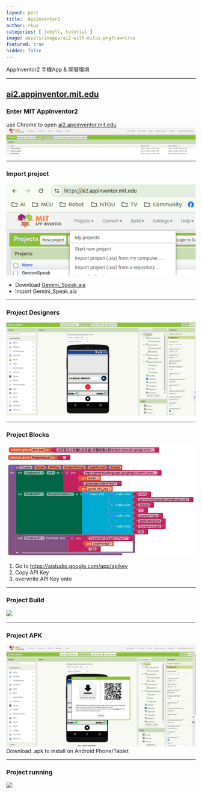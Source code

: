 ```yaml
---
layout: post
title:  AppInventor2
author: rkuo
categories: [ Jekyll, tutorial ]
image: assets/images/ai2-with-mitai.png?raw=true
featured: true
hidden: false
---
```


AppInventor2 手機App & 開發環境

---
## [ai2.appinventor.mit.edu](https://ai2.appinventor.mit.edu/)

### Enter MIT AppInventor2
use Chrome to open [ai2.appinventor.mit.edu](https://ai2.appinventor.mit.edu/)
![](https://github.com/rkuo2000/GenAI-projects/blob/master/assets/images/ai2_appinventor.png?raw=true)

---
### Import project
![](https://github.com/rkuo2000/GenAI-projects/blob/master/assets/images/ai2_import_project.png?raw=true)

* Download [Gemini_Speak.aia](https://github.com/rkuo2000/GenAI/blob/main/Gemini_Speak.aia)<br>
* Import Gemini_Speak.aia<br>

---
### Project Designers
![](https://github.com/rkuo2000/GenAI-projects/blob/master/assets/images/ai2_Gemini_Speak.png?raw=true)<br>

---
### Project Blocks
![](https://github.com/rkuo2000/GenAI-projects/blob/master/assets/images/ai2_Gemini_Speak_Blocks_starting.png?raw=true)<br>

1. Go to https://aistudio.google.com/app/apikey
2. Copy API Key
3. overwrite API Key onto 

---
### Project Build
![](https://github.com/rkuo2000/GenAI-projects/blob/master/assets/images/ai2_Gemini_Speak_Blocks_.png?raw=true)<br>

---
### Project APK
![](https://github.com/rkuo2000/GenAI-projects/blob/master/assets/images/ai2_Gemini_Speak_build.png?raw=true)<br>
Download .apk to install on Android Phone/Tablet

---
### Project running
![](https://github.com/rkuo2000/GenAI-projects/blob/master/assets/images/ai2_Gemini_Speak_running.png?raw=true)

